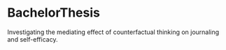 # BachelorThesis
Investigating the mediating effect of counterfactual thinking on journaling and self-efficacy.
